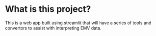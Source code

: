 # What is this project?

This is a web app built using streamlit that will have a series of tools and 
convertors to assist with interpreting EMV data.